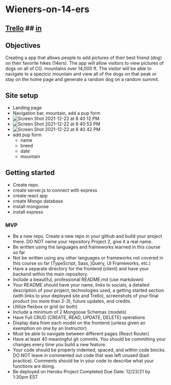 # Wieners-on-14-ers
## [Trello](https://trello.com/b/7EIWk8R7/wieners-on-14ers) ## [in](https://www.linkedin.com/in/randall-rouse/)

## Objectives
Creating a app that allows people to add pictures of their best friend (dog) on their favorite hikes (14ers). The app will allow visitors to view pictures of dogs on all of CO. mountains over 14,000 ft. The visitor will be able to navigate to a specicic mountain and view all of the dogs on that peak or stay on the home page and generate a random dog on a random summit. 


## Site setup
* Landing page
* Navigation bar, mountain, add a pup form
* ![Screen Shot 2021-12-22 at 8 40 12 PM](https://user-images.githubusercontent.com/93789562/147174852-b30ccb36-2ace-4a77-b210-98d2ce5ea6ef.png)
* ![Screen Shot 2021-12-22 at 8 40 53 PM](https://user-images.githubusercontent.com/93789562/147174834-e5fb50f0-f761-4cc9-a282-aa2deeabaa36.png)
* ![Screen Shot 2021-12-22 at 8 40 42 PM](https://user-images.githubusercontent.com/93789562/147174847-a29b88a3-627b-4a9c-83db-d8c107e19d8d.png)
* add pup form
  * name
  * breed 
  * date 
  * mountain 


## Getting started
* Create repo.
* create server.js to connect with express
* create react app
* create Mongo database 
* install mongoose
* install express






### MVP 
 * Be a new repo. Create a new repo in your github and build your project there. DO NOT name your repository Project 2, give it a real name.
* Be written using the languages and frameworks learned in this course so far
* Not be written using any other languages or frameworks not covered in this course so far (TypeScript, Sass, jQuery, UI Frameworks, etc.)
* Have a separate directory for the frontend (client) and have your backend within the main repository.
* Include a beautiful, professional README.md (use markdown)
* Your README should have your name, links to socials, a detailed description of your project, technologies used, a getting started section (with links to your deployed site and Trello), screenshots of your final product (no more than 2-3), future updates, and credits.
* Utilize flexbox or grid (or both)
* Include a minimum of 2 Mongoose Schemas (models)
* Have Full CRUD (CREATE, READ, UPDATE, DELETE) operations
* Display data from each model on the frontend (unless given an exemption on one by an Instructor)
* Must be able to navigate between different pages (React Router)
* Have at least 40 meaningful git commits. You should be committing your changes every time you build a new feature.
* Your code should be properly indented, spaced, and within code blocks. DO NOT leave in commented out code that was left unused (bad practice). Comments should be in your code to describe what your functions are doing.
* Be deployed on Heroku
Project Completed Due Date: 12/23/21 by 1:30pm EST
